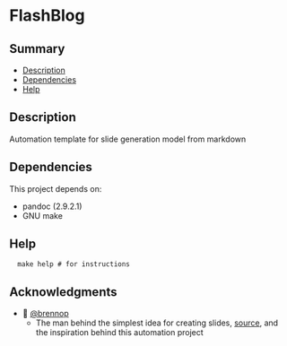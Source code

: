 # FlashBlog

## Summary

- [Description](#description)
- [Dependencies](#dependencies)
- [Help](#help)

## Description

Automation template for slide generation model from markdown

## Dependencies

This project depends on:
- pandoc (2.9.2.1)
- GNU make

## Help

  ```shell
    make help # for instructions
  ```

## Acknowledgments
  - 🎩 [@brennop](https://github.com/brennop)
     - The man behind the simplest idea for creating slides, [source](https://brn.wtf/slides), and the inspiration behind this automation project